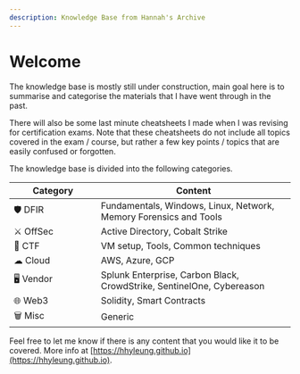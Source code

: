```yaml
---
description: Knowledge Base from Hannah's Archive
---
```


# Welcome

The knowledge base is mostly still under construction, main goal here is to summarise and categorise the materials that I have went through in the past.

There will also be some last minute cheatsheets I made when I was revising for certification exams. Note that these cheatsheets do not include all topics covered in the exam / course, but rather a few key points / topics that are easily confused or forgotten.

The knowledge base is divided into the following categories.

<table><thead><tr><th width="140">Category</th><th>Content</th></tr></thead><tbody><tr><td><span data-gb-custom-inline data-tag="emoji" data-code="1f6e1">🛡</span> DFIR</td><td>Fundamentals, Windows, Linux, Network, Memory Forensics and Tools</td></tr><tr><td><span data-gb-custom-inline data-tag="emoji" data-code="2694">⚔</span> OffSec</td><td>Active Directory, Cobalt Strike</td></tr><tr><td><span data-gb-custom-inline data-tag="emoji" data-code="1f6a9">🚩</span> CTF</td><td>VM setup, Tools, Common techniques</td></tr><tr><td><span data-gb-custom-inline data-tag="emoji" data-code="2601">☁</span> Cloud</td><td>AWS, Azure, GCP</td></tr><tr><td><span data-gb-custom-inline data-tag="emoji" data-code="1f5a5">🖥</span> Vendor</td><td>Splunk Enterprise, Carbon Black, CrowdStrike, SentinelOne, Cybereason</td></tr><tr><td><span data-gb-custom-inline data-tag="emoji" data-code="1f310">🌐</span> Web3</td><td>Solidity, Smart Contracts</td></tr><tr><td><span data-gb-custom-inline data-tag="emoji" data-code="1f5d1">🗑</span> Misc</td><td>Generic</td></tr></tbody></table>

Feel free to let me know if there is any content that you would like it to be covered. More info at [https://hhyleung.github.io](https://hhyleung.github.io).
